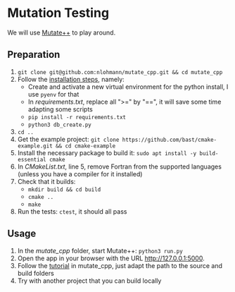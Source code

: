 # Mutation Testing

We will use [Mutate++]([url](https://github.com/nlohmann/mutate_cpp)https://github.com/nlohmann/mutate_cpp) to play around. 

## Preparation
1. `git clone git@github.com:nlohmann/mutate_cpp.git && cd mutate_cpp`
2. Follow the [installation steps]([url](https://github.com/nlohmann/mutate_cpp#installation)https://github.com/nlohmann/mutate_cpp#installation), namely:
    - Create and activate a new virtual environment for the python install, I use `pyenv` for that
    - In _requirements.txt_, replace all ">=" by "==", it will save some time adapting some scripts
    - `pip install -r requirements.txt`
    - `python3 db_create.py`
3. `cd ..`
4. Get the example project: `git clone https://github.com/bast/cmake-example.git && cd cmake-example`
5. Install the necessary package to build it: `sudo apt install -y build-essential cmake`
6. In _CMakeList.txt_, line 5, remove Fortran from the supported languages (unless you have a compiler for it installed)
7. Check that it builds:
    - `mkdir build && cd build`
    - `cmake ..`
    - `make`
8. Run the tests: `ctest`, it should all pass

## Usage
1. In the _mutate_cpp_ folder, start Mutate++: `python3 run.py`
2. Open the app in your browser with the URL http://127.0.0.1:5000.
3. Follow the [tutorial](https://github.com/nlohmann/mutate_cpp#2-create-project-in-mutate) in mutate_cpp, just adapt the path to the source and build folders
4. Try with another project that you can build locally
